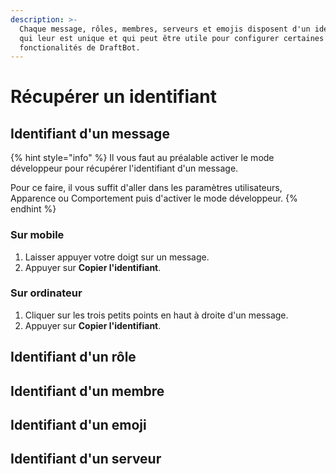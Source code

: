 ```yaml
---
description: >-
  Chaque message, rôles, membres, serveurs et emojis disposent d'un identifiant
  qui leur est unique et qui peut être utile pour configurer certaines
  fonctionalités de DraftBot.
---
```


# Récupérer un identifiant

## Identifiant d'un message <a id="message"></a>

{% hint style="info" %}
Il vous faut au préalable activer le mode développeur pour récupérer l'identifiant d'un message.  
  
Pour ce faire, il vous suffit d'aller dans les paramètres utilisateurs, Apparence ou Comportement puis d'activer le mode développeur.
{% endhint %}

### Sur mobile

1. Laisser appuyer votre doigt sur un message.
2. Appuyer sur **Copier l'identifiant**.

### Sur ordinateur

1. Cliquer sur les trois petits points en haut à droite d'un message.
2. Appuyer sur **Copier l'identifiant**.

## Identifiant d'un rôle

## Identifiant d'un membre

## Identifiant d'un emoji

## Identifiant d'un serveur

